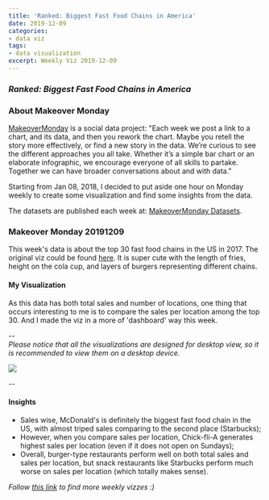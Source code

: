 ```yaml
---
title: 'Ranked: Biggest Fast Food Chains in America'
date: 2019-12-09
categories:
- data viz
tags:
- data visualization
excerpt: Weekly Viz 2019-12-09
---
```


### *Ranked: Biggest Fast Food Chains in America*


### About Makeover Monday

[MakeoverMonday](http://www.makeovermonday.co.uk/) is a social data project:
"Each week we post a link to a chart, and its data, and then you rework the chart.
Maybe you retell the story more effectively, or find a new story in the data.
We’re curious to see the different approaches you all take. Whether it’s a simple bar chart or an elaborate infographic, we encourage everyone of all skills to partake.
Together we can have broader conversations about and with data."

Starting from Jan 08, 2018, I decided to put aside one hour on Monday weekly to create some visualization and find some insights from the data.

The datasets are published each week at: [MakeoverMonday Datasets](http://www.makeovermonday.co.uk/data/).

### Makeover Monday 20191209

This week's data is about the top 30 fast food chains in the US in 2017. The original viz could be found [here](https://www.visualcapitalist.com/biggest-fast-food-chains-in-america/). It is super cute with the length of fries, height on the cola cup, and layers of burgers representing different chains.  

#### My Visualization

As this data has both total sales and number of locations, one thing that occurs interesting to me is to compare the sales per location among the top 30. And I made the viz in a more of 'dashboard' way this week.  

--  
*Please notice that all the visualizations are designed for desktop view, so it is recommended to view them on a desktop device.*  

<div class='tableauPlaceholder' id='viz1575948992864' style='position: relative'>
<noscript><a href='#'>
  <img alt=' ' src='https:&#47;&#47;public.tableau.com&#47;static&#47;images&#47;Ma&#47;MakeOverMonday20191209&#47;FastFoodChainUS2017&#47;1_rss.png' style='border: none' />
</a></noscript>
<object class='tableauViz'  style='display:none;'>
  <param name='host_url' value='https%3A%2F%2Fpublic.tableau.com%2F' />
  <param name='embed_code_version' value='3' />
  <param name='site_root' value='' />
  <param name='name' value='MakeOverMonday20191209&#47;FastFoodChainUS2017' />
  <param name='tabs' value='no' />
  <param name='toolbar' value='yes' />
  <param name='static_image' value='https:&#47;&#47;public.tableau.com&#47;static&#47;images&#47;Ma&#47;MakeOverMonday20191209&#47;FastFoodChainUS2017&#47;1.png' />
  <param name='animate_transition' value='yes' />
  <param name='display_static_image' value='yes' />
  <param name='display_spinner' value='yes' />
  <param name='display_overlay' value='yes' />
  <param name='display_count' value='yes' />
</object></div>         
<script type='text/javascript'>          
  var divElement = document.getElementById('viz1575948992864');       
  var vizElement = divElement.getElementsByTagName('object')[0];      
  if ( divElement.offsetWidth > 800 ) { vizElement.style.width='800px';vizElement.style.height='827px';} else if ( divElement.offsetWidth > 500 ) { vizElement.style.width='800px';vizElement.style.height='827px';} else { vizElement.style.width='100%';vizElement.style.height='1177px';}              
  var scriptElement = document.createElement('script');             
  scriptElement.src = 'https://public.tableau.com/javascripts/api/viz_v1.js';      
  vizElement.parentNode.insertBefore(scriptElement, vizElement);                
</script>
  
  
--  

#### Insights
* Sales wise, McDonald's is definitely the biggest fast food chain in the US, with almost triped sales comparing to the second place (Starbucks);  
* However, when you compare sales per location, Chick-fli-A generates highest sales per location (even if it does not open on Sundays);  
* Overall, burger-type restaurants perform well on both total sales and sales per location, but snack restaurants like Starbucks perform much worse on sales per location (which totally makes sense).  


*Follow [this link](https://yudong-94.github.io/personal-website/project/MakeOverMonday2019/) to find more weekly vizzes :)*